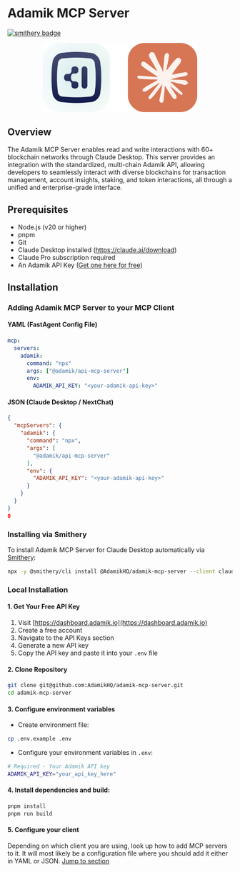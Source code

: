 # Adamik MCP Server
[![smithery badge](https://smithery.ai/badge/@AdamikHQ/adamik-mcp-server)](https://smithery.ai/server/@AdamikHQ/adamik-mcp-server)

<p align="center">
  <img src="logo.svg" alt="Adamik Logo" width="346" height="155"/>
</p>

## Overview

The Adamik MCP Server enables read and write interactions with 60+ blockchain networks through Claude Desktop. This server provides an integration with the standardized, multi-chain Adamik API, allowing developers to seamlessly interact with diverse blockchains for transaction management, account insights, staking, and token interactions, all through a unified and enterprise-grade interface.

## Prerequisites

- Node.js (v20 or higher)
- pnpm
- Git
- Claude Desktop installed (https://claude.ai/download)
- Claude Pro subscription required
- An Adamik API Key ([Get one here for free](https://adamik.io/))

## Installation

### Adding Adamik MCP Server to your MCP Client

#### YAML (FastAgent Config File)
```yaml
mcp:
  servers:
    adamik:
      command: "npx"
      args: ["@adamik/api-mcp-server"]
      env:
        ADAMIK_API_KEY: "<your-adamik-api-key>"
```

#### JSON (Claude Desktop / NextChat)
```json
{
  "mcpServers": {
    "adamik": {
      "command": "npx",
      "args": [
        "@adamik/api-mcp-server"
      ],
      "env": {
        "ADAMIK_API_KEY": "<your-adamik-api-key>"
      }
    }
  }
}
0
```

### Installing via Smithery

To install Adamik MCP Server for Claude Desktop automatically via [Smithery](https://smithery.ai/server/@AdamikHQ/adamik-mcp-server):

```bash
npx -y @smithery/cli install @AdamikHQ/adamik-mcp-server --client claude
```

### Local Installation

#### 1. Get Your Free API Key

1. Visit [https://dashboard.adamik.io](https://dashboard.adamik.io)
2. Create a free account
3. Navigate to the API Keys section
4. Generate a new API key
5. Copy the API key and paste it into your `.env` file

#### 2. Clone Repository

```bash
git clone git@github.com:AdamikHQ/adamik-mcp-server.git
cd adamik-mcp-server
```

#### 3. Configure environment variables

- Create environment file:

```bash
cp .env.example .env
```

- Configure your environment variables in `.env`:

```bash
# Required - Your Adamik API key
ADAMIK_API_KEY="your_api_key_here"
```

#### 4. Install dependencies and build:

```bash
pnpm install
pnpm run build
```

#### 5. Configure your client

Depending on which client you are using, look up how to add MCP servers to it. It will most likely be a configuration
file where you should add it either in YAML or JSON. [Jump to section](#adding-adamik-mcp-server-to-your-mcp-client)